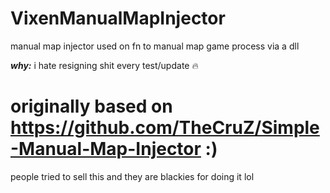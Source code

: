 # VixenManualMapInjector
manual map injector used on fn to manual map game process via a dll

***why:*** i hate resigning shit every test/update :fire:
# originally based on https://github.com/TheCruZ/Simple-Manual-Map-Injector :)

people tried to sell this and they are blackies for doing it lol
